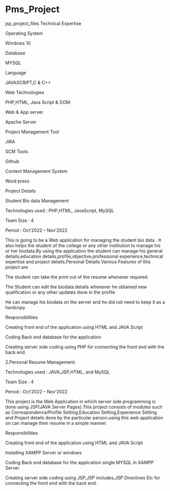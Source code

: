 # Pms_Project
jsp_project_files
Technical Expertise

Operating System

Windows 10

Database

MYSQL

Language

JAVASCRIPT,C & C++

Web Technologies

PHP,HTML, Java Script & DOM

Web & App server

Apache Server

Project Management Tool

JIRA

SCM Tools

Github

Content Management System

Word press

Project Details

Student Bio data Management

        

Technologies used        :         PHP,HTML, JavaScript, MySQL                

Team Size                        :        4

Period                        :        Oct’2022 – Nov’2022

This is going to be a Web application for managing the student bio data . It also helps the student of the college or any other institution  to manage his or her biodata.By using the application the student can manage his general details,education details,profile,objective,professional experience,technical expertise and project details,Personal Details.Various Features of this project are

The student can take the print out of the resume whenever required.

The Student can edit the biodata details whenever he obtained new qualification or any other updates done in the profile 

He can manage his biodata on the server and he did not need to keep it as a hardcopy

Responsibilities

Creating front end of the application using HTML and JAVA Script

Coding Back end database for the application

Creating server side coding using PHP for connecting the front end with the back end.

2.Personal Resume Management:

Technologies used        :         JAVA,JSP,HTML,  and MySQL                

Team Size                        :        4

Period                        :        Oct’2022 – Nov’2022

This project is the Web Application in which server side programming is done using JSP(JAVA Server Pages).This project consists of modules such as Correspondence/Profile Setting,Education Setting,Experience Setting and Project details done by the particular person.using this web application on  can manage their resume in a simple manner.

Responsibilities

Creating front end of the application using HTML and JAVA Script

Installing XAMPP Server or windows

Coding Back end database for the application single MYSQL in XAMPP Server

Creating server side coding using JSP,JSP includes,JSP Directives Etc for connecting the front end with the back end.

